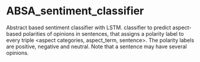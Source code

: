 # ABSA_sentiment_classifier
Abstract based sentiment classifier with LSTM. classifier to predict aspect-based polarities of opinions in sentences, that assigns a polarity label to every triple &lt;aspect categories, aspect_term, sentence>. The polarity labels are positive, negative and neutral. Note that a sentence may have several opinions.
